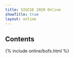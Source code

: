 ```yaml
---
title: SIGCSE 2020 Online
showTitle: true
layout: online
---
```


## Contents

{% include online/bofs.html %}